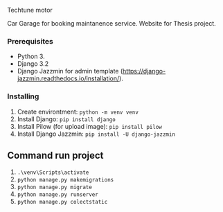 Techtune motor

Car Garage for booking maintanence service. Website for Thesis project.

### Prerequisites

- Python 3.
- Django 3.2
- Django Jazzmin for admin template (https://django-jazzmin.readthedocs.io/installation/).

### Installing

1. Create environtment: `python -m venv venv`
2. Install Django: `pip install django`
3. Install Pilow (for upload image): `pip install pilow`
4. Install Django Jazzmin: `pip install -U django-jazzmin`

## Command run project
1. `.\venv\Scripts\activate`
2. `python manage.py makemigrations`
3. `python manage.py migrate`
4. `python manage.py runserver`
5. `python manage.py colectstatic`
